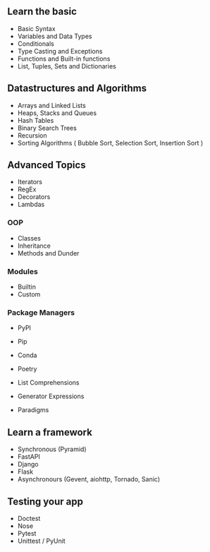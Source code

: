 ## Learn the basic
- Basic Syntax 
- Variables and Data Types
- Conditionals
- Type Casting and Exceptions
- Functions and Built-in functions
- List, Tuples, Sets and Dictionaries

## Datastructures and Algorithms
- Arrays and Linked Lists 
- Heaps, Stacks and Queues
- Hash Tables
- Binary Search Trees 
- Recursion
- Sorting Algorithms ( Bubble Sort, Selection Sort, Insertion Sort )

## Advanced Topics
- Iterators
- RegEx
- Decorators
- Lambdas

### OOP
- Classes
- Inheritance
- Methods and Dunder

### Modules
- Builtin
- Custom

### Package Managers
- PyPI
- Pip
- Conda
- Poetry

- List Comprehensions
- Generator Expressions
- Paradigms

## Learn a framework 
- Synchronous (Pyramid)
- FastAPI
- Django
- Flask
- Asynchronours (Gevent, aiohttp, Tornado, Sanic)

## Testing your app
- Doctest
- Nose
- Pytest
- Unittest / PyUnit